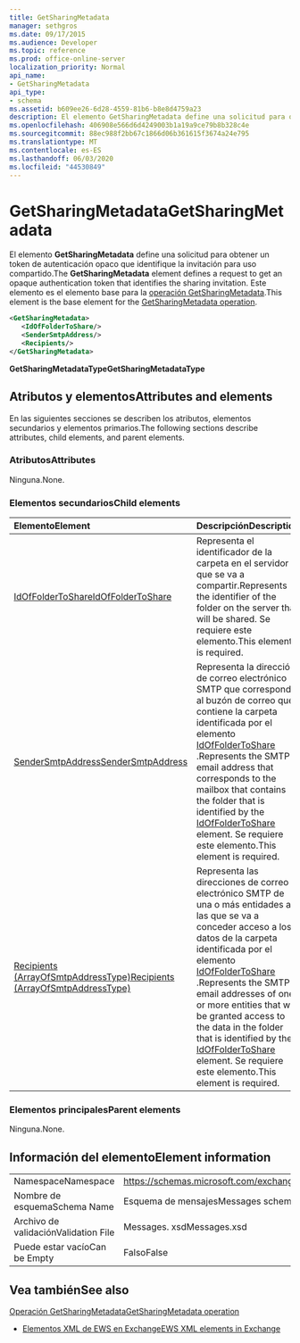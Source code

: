 ```yaml
---
title: GetSharingMetadata
manager: sethgros
ms.date: 09/17/2015
ms.audience: Developer
ms.topic: reference
ms.prod: office-online-server
localization_priority: Normal
api_name:
- GetSharingMetadata
api_type:
- schema
ms.assetid: b609ee26-6d28-4559-81b6-b8e8d4759a23
description: El elemento GetSharingMetadata define una solicitud para obtener un token de autenticación opaco que identifique la invitación para uso compartido. Este elemento es el elemento base para la operación GetSharingMetadata.
ms.openlocfilehash: 406908e566d6d4249003b1a19a9ce79b8b328c4e
ms.sourcegitcommit: 88ec988f2bb67c1866d06b361615f3674a24e795
ms.translationtype: MT
ms.contentlocale: es-ES
ms.lasthandoff: 06/03/2020
ms.locfileid: "44530849"
---
```

# <a name="getsharingmetadata"></a><span data-ttu-id="018a0-104">GetSharingMetadata</span><span class="sxs-lookup"><span data-stu-id="018a0-104">GetSharingMetadata</span></span>

<span data-ttu-id="018a0-105">El elemento **GetSharingMetadata** define una solicitud para obtener un token de autenticación opaco que identifique la invitación para uso compartido.</span><span class="sxs-lookup"><span data-stu-id="018a0-105">The **GetSharingMetadata** element defines a request to get an opaque authentication token that identifies the sharing invitation.</span></span> <span data-ttu-id="018a0-106">Este elemento es el elemento base para la [operación GetSharingMetadata](getsharingmetadata-operation.md).</span><span class="sxs-lookup"><span data-stu-id="018a0-106">This element is the base element for the [GetSharingMetadata operation](getsharingmetadata-operation.md).</span></span>
  
```XML
<GetSharingMetadata>
   <IdOfFolderToShare/>
   <SenderSmtpAddress/>
   <Recipients/>
</GetSharingMetadata>
```

 <span data-ttu-id="018a0-107">**GetSharingMetadataType**</span><span class="sxs-lookup"><span data-stu-id="018a0-107">**GetSharingMetadataType**</span></span>
## <a name="attributes-and-elements"></a><span data-ttu-id="018a0-108">Atributos y elementos</span><span class="sxs-lookup"><span data-stu-id="018a0-108">Attributes and elements</span></span>

<span data-ttu-id="018a0-109">En las siguientes secciones se describen los atributos, elementos secundarios y elementos primarios.</span><span class="sxs-lookup"><span data-stu-id="018a0-109">The following sections describe attributes, child elements, and parent elements.</span></span>
  
### <a name="attributes"></a><span data-ttu-id="018a0-110">Atributos</span><span class="sxs-lookup"><span data-stu-id="018a0-110">Attributes</span></span>

<span data-ttu-id="018a0-111">Ninguna.</span><span class="sxs-lookup"><span data-stu-id="018a0-111">None.</span></span>
  
### <a name="child-elements"></a><span data-ttu-id="018a0-112">Elementos secundarios</span><span class="sxs-lookup"><span data-stu-id="018a0-112">Child elements</span></span>

|<span data-ttu-id="018a0-113">**Elemento**</span><span class="sxs-lookup"><span data-stu-id="018a0-113">**Element**</span></span>|<span data-ttu-id="018a0-114">**Descripción**</span><span class="sxs-lookup"><span data-stu-id="018a0-114">**Description**</span></span>|
|:-----|:-----|
|[<span data-ttu-id="018a0-115">IdOfFolderToShare</span><span class="sxs-lookup"><span data-stu-id="018a0-115">IdOfFolderToShare</span></span>](idoffoldertoshare.md) <br/> |<span data-ttu-id="018a0-116">Representa el identificador de la carpeta en el servidor que se va a compartir.</span><span class="sxs-lookup"><span data-stu-id="018a0-116">Represents the identifier of the folder on the server that will be shared.</span></span> <span data-ttu-id="018a0-117">Se requiere este elemento.</span><span class="sxs-lookup"><span data-stu-id="018a0-117">This element is required.</span></span>  <br/> |
|[<span data-ttu-id="018a0-118">SenderSmtpAddress</span><span class="sxs-lookup"><span data-stu-id="018a0-118">SenderSmtpAddress</span></span>](sendersmtpaddress.md) <br/> |<span data-ttu-id="018a0-119">Representa la dirección de correo electrónico SMTP que corresponde al buzón de correo que contiene la carpeta identificada por el elemento [IdOfFolderToShare](idoffoldertoshare.md) .</span><span class="sxs-lookup"><span data-stu-id="018a0-119">Represents the SMTP email address that corresponds to the mailbox that contains the folder that is identified by the [IdOfFolderToShare](idoffoldertoshare.md) element.</span></span> <span data-ttu-id="018a0-120">Se requiere este elemento.</span><span class="sxs-lookup"><span data-stu-id="018a0-120">This element is required.</span></span>  <br/> |
|[<span data-ttu-id="018a0-121">Recipients (ArrayOfSmtpAddressType)</span><span class="sxs-lookup"><span data-stu-id="018a0-121">Recipients (ArrayOfSmtpAddressType)</span></span>](recipients-arrayofsmtpaddresstype.md) <br/> |<span data-ttu-id="018a0-122">Representa las direcciones de correo electrónico SMTP de una o más entidades a las que se va a conceder acceso a los datos de la carpeta identificada por el elemento [IdOfFolderToShare](idoffoldertoshare.md) .</span><span class="sxs-lookup"><span data-stu-id="018a0-122">Represents the SMTP email addresses of one or more entities that will be granted access to the data in the folder that is identified by the [IdOfFolderToShare](idoffoldertoshare.md) element.</span></span> <span data-ttu-id="018a0-123">Se requiere este elemento.</span><span class="sxs-lookup"><span data-stu-id="018a0-123">This element is required.</span></span>  <br/> |
   
### <a name="parent-elements"></a><span data-ttu-id="018a0-124">Elementos principales</span><span class="sxs-lookup"><span data-stu-id="018a0-124">Parent elements</span></span>

<span data-ttu-id="018a0-125">Ninguna.</span><span class="sxs-lookup"><span data-stu-id="018a0-125">None.</span></span>
  
## <a name="element-information"></a><span data-ttu-id="018a0-126">Información del elemento</span><span class="sxs-lookup"><span data-stu-id="018a0-126">Element information</span></span>

|||
|:-----|:-----|
|<span data-ttu-id="018a0-127">Namespace</span><span class="sxs-lookup"><span data-stu-id="018a0-127">Namespace</span></span>  <br/> |https://schemas.microsoft.com/exchange/services/2006/messages  <br/> |
|<span data-ttu-id="018a0-128">Nombre de esquema</span><span class="sxs-lookup"><span data-stu-id="018a0-128">Schema Name</span></span>  <br/> |<span data-ttu-id="018a0-129">Esquema de mensajes</span><span class="sxs-lookup"><span data-stu-id="018a0-129">Messages schema</span></span>  <br/> |
|<span data-ttu-id="018a0-130">Archivo de validación</span><span class="sxs-lookup"><span data-stu-id="018a0-130">Validation File</span></span>  <br/> |<span data-ttu-id="018a0-131">Messages. xsd</span><span class="sxs-lookup"><span data-stu-id="018a0-131">Messages.xsd</span></span>  <br/> |
|<span data-ttu-id="018a0-132">Puede estar vacío</span><span class="sxs-lookup"><span data-stu-id="018a0-132">Can be Empty</span></span>  <br/> |<span data-ttu-id="018a0-133">Falso</span><span class="sxs-lookup"><span data-stu-id="018a0-133">False</span></span>  <br/> |
   
## <a name="see-also"></a><span data-ttu-id="018a0-134">Vea también</span><span class="sxs-lookup"><span data-stu-id="018a0-134">See also</span></span>



[<span data-ttu-id="018a0-135">Operación GetSharingMetadata</span><span class="sxs-lookup"><span data-stu-id="018a0-135">GetSharingMetadata operation</span></span>](getsharingmetadata-operation.md)


- [<span data-ttu-id="018a0-136">Elementos XML de EWS en Exchange</span><span class="sxs-lookup"><span data-stu-id="018a0-136">EWS XML elements in Exchange</span></span>](ews-xml-elements-in-exchange.md)

